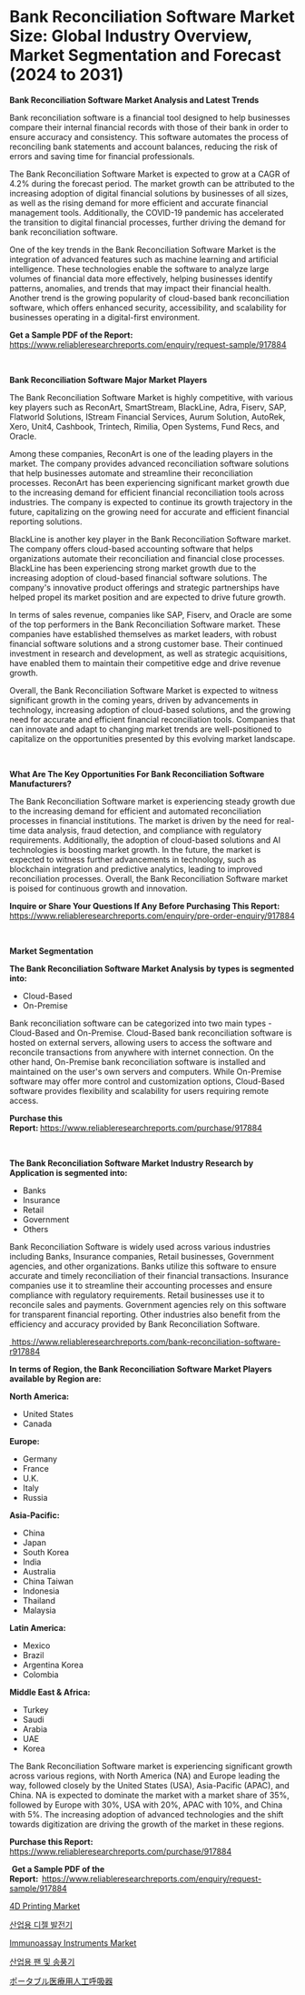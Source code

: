 <p><h1>Bank Reconciliation Software Market Size: Global Industry Overview, Market Segmentation and Forecast (2024 to 2031)</h1></p><p><strong>Bank Reconciliation Software Market Analysis and Latest Trends</strong></p>
<p><p>Bank reconciliation software is a financial tool designed to help businesses compare their internal financial records with those of their bank in order to ensure accuracy and consistency. This software automates the process of reconciling bank statements and account balances, reducing the risk of errors and saving time for financial professionals.</p><p>The Bank Reconciliation Software Market is expected to grow at a CAGR of 4.2% during the forecast period. The market growth can be attributed to the increasing adoption of digital financial solutions by businesses of all sizes, as well as the rising demand for more efficient and accurate financial management tools. Additionally, the COVID-19 pandemic has accelerated the transition to digital financial processes, further driving the demand for bank reconciliation software.</p><p>One of the key trends in the Bank Reconciliation Software Market is the integration of advanced features such as machine learning and artificial intelligence. These technologies enable the software to analyze large volumes of financial data more effectively, helping businesses identify patterns, anomalies, and trends that may impact their financial health. Another trend is the growing popularity of cloud-based bank reconciliation software, which offers enhanced security, accessibility, and scalability for businesses operating in a digital-first environment.</p></p>
<p><strong>Get a Sample PDF of the Report:&nbsp;</strong> <a href="https://www.reliableresearchreports.com/enquiry/request-sample/917884">https://www.reliableresearchreports.com/enquiry/request-sample/917884</a></p>
<p>&nbsp;</p>
<p><strong>Bank Reconciliation Software Major Market Players</strong></p>
<p><p>The Bank Reconciliation Software Market is highly competitive, with various key players such as ReconArt, SmartStream, BlackLine, Adra, Fiserv, SAP, Flatworld Solutions, IStream Financial Services, Aurum Solution, AutoRek, Xero, Unit4, Cashbook, Trintech, Rimilia, Open Systems, Fund Recs, and Oracle.</p><p>Among these companies, ReconArt is one of the leading players in the market. The company provides advanced reconciliation software solutions that help businesses automate and streamline their reconciliation processes. ReconArt has been experiencing significant market growth due to the increasing demand for efficient financial reconciliation tools across industries. The company is expected to continue its growth trajectory in the future, capitalizing on the growing need for accurate and efficient financial reporting solutions.</p><p>BlackLine is another key player in the Bank Reconciliation Software market. The company offers cloud-based accounting software that helps organizations automate their reconciliation and financial close processes. BlackLine has been experiencing strong market growth due to the increasing adoption of cloud-based financial software solutions. The company's innovative product offerings and strategic partnerships have helped propel its market position and are expected to drive future growth.</p><p>In terms of sales revenue, companies like SAP, Fiserv, and Oracle are some of the top performers in the Bank Reconciliation Software market. These companies have established themselves as market leaders, with robust financial software solutions and a strong customer base. Their continued investment in research and development, as well as strategic acquisitions, have enabled them to maintain their competitive edge and drive revenue growth.</p><p>Overall, the Bank Reconciliation Software Market is expected to witness significant growth in the coming years, driven by advancements in technology, increasing adoption of cloud-based solutions, and the growing need for accurate and efficient financial reconciliation tools. Companies that can innovate and adapt to changing market trends are well-positioned to capitalize on the opportunities presented by this evolving market landscape.</p></p>
<p>&nbsp;</p>
<p><strong>What Are The Key Opportunities For Bank Reconciliation Software Manufacturers?</strong></p>
<p><p>The Bank Reconciliation Software market is experiencing steady growth due to the increasing demand for efficient and automated reconciliation processes in financial institutions. The market is driven by the need for real-time data analysis, fraud detection, and compliance with regulatory requirements. Additionally, the adoption of cloud-based solutions and AI technologies is boosting market growth. In the future, the market is expected to witness further advancements in technology, such as blockchain integration and predictive analytics, leading to improved reconciliation processes. Overall, the Bank Reconciliation Software market is poised for continuous growth and innovation.</p></p>
<p><strong>Inquire or Share Your Questions If Any Before Purchasing This Report:</strong> <a href="https://www.reliableresearchreports.com/enquiry/pre-order-enquiry/917884">https://www.reliableresearchreports.com/enquiry/pre-order-enquiry/917884</a></p>
<p>&nbsp;</p>
<p><strong>Market Segmentation</strong></p>
<p><strong>The Bank Reconciliation Software Market Analysis by types is segmented into:</strong></p>
<p><ul><li>Cloud-Based</li><li>On-Premise</li></ul></p>
<p><p>Bank reconciliation software can be categorized into two main types - Cloud-Based and On-Premise. Cloud-Based bank reconciliation software is hosted on external servers, allowing users to access the software and reconcile transactions from anywhere with internet connection. On the other hand, On-Premise bank reconciliation software is installed and maintained on the user's own servers and computers. While On-Premise software may offer more control and customization options, Cloud-Based software provides flexibility and scalability for users requiring remote access.</p></p>
<p><strong>Purchase this Report:&nbsp;</strong><a href="https://www.reliableresearchreports.com/purchase/917884">https://www.reliableresearchreports.com/purchase/917884</a></p>
<p>&nbsp;</p>
<p><strong>The Bank Reconciliation Software Market Industry Research by Application is segmented into:</strong></p>
<p><ul><li>Banks</li><li>Insurance</li><li>Retail</li><li>Government</li><li>Others</li></ul></p>
<p><p>Bank Reconciliation Software is widely used across various industries including Banks, Insurance companies, Retail businesses, Government agencies, and other organizations. Banks utilize this software to ensure accurate and timely reconciliation of their financial transactions. Insurance companies use it to streamline their accounting processes and ensure compliance with regulatory requirements. Retail businesses use it to reconcile sales and payments. Government agencies rely on this software for transparent financial reporting. Other industries also benefit from the efficiency and accuracy provided by Bank Reconciliation Software.</p></p>
<p><a href="https://www.reliableresearchreports.com/bank-reconciliation-software-r917884">&nbsp;https://www.reliableresearchreports.com/bank-reconciliation-software-r917884</a></p>
<p><strong>In terms of Region, the Bank Reconciliation Software Market Players available by Region are:</strong></p>
<p>
    <p> <strong> North America: </strong>
        <ul>
            <li>United States</li>
            <li>Canada</li>
        </ul>
        </p> 
    <p> <strong> Europe: </strong>
        <ul>
            <li>Germany</li>
            <li>France</li>
            <li>U.K.</li>
            <li>Italy</li>
            <li>Russia</li>
        </ul>
        </p> 
    <p> <strong> Asia-Pacific: </strong>
        <ul>
            <li>China</li>
            <li>Japan</li>
            <li>South Korea</li>
            <li>India</li>
            <li>Australia</li>
            <li>China Taiwan</li>
            <li>Indonesia</li>
            <li>Thailand</li>
            <li>Malaysia</li>
        </ul>
        </p> 
    <p> <strong> Latin America: </strong>
        <ul>
            <li>Mexico</li>
            <li>Brazil</li>
            <li>Argentina Korea</li>
            <li>Colombia</li>
        </ul>
        </p> 
    <p> <strong> Middle East & Africa: </strong>
        <ul>
            <li>Turkey</li>
            <li>Saudi</li>
            <li>Arabia</li>
            <li>UAE</li>
            <li>Korea</li>
        </ul>
    </p>
    </p>
<p><p>The Bank Reconciliation Software market is experiencing significant growth across various regions, with North America (NA) and Europe leading the way, followed closely by the United States (USA), Asia-Pacific (APAC), and China. NA is expected to dominate the market with a market share of 35%, followed by Europe with 30%, USA with 20%, APAC with 10%, and China with 5%. The increasing adoption of advanced technologies and the shift towards digitization are driving the growth of the market in these regions.</p></p>
<p><strong>Purchase this Report: </strong><a href="https://www.reliableresearchreports.com/purchase/917884">https://www.reliableresearchreports.com/purchase/917884</a></p>
<p>&nbsp;<strong>Get a Sample PDF of the Report:&nbsp;&nbsp;</strong><a href="https://www.reliableresearchreports.com/enquiry/request-sample/917884">https://www.reliableresearchreports.com/enquiry/request-sample/917884</a></p>
<p><strong></strong></p>
<p><p><a href="https://github.com/sonuprakash1/Market-Research-Report-List-2/blob/main/4d-printing-market.md">4D Printing Market</a></p><p><a href="https://github.com/Elenrrera7685/Market-Research-Report-List-1/blob/main/717650652217.md">산업용 디젤 발전기</a></p><p><a href="https://www.linkedin.com/pulse/immunoassay-instruments-market-furnishes-information-share-trends-npaac">Immunoassay Instruments Market</a></p><p><a href="https://github.com/sammyUltyylrich9067856/Market-Research-Report-List-1/blob/main/803523352218.md">산업용 팬 및 송풍기</a></p><p><a href="https://github.com/ReyesKohler20231/Market-Research-Report-List-1/blob/main/204643354786.md">ポータブル医療用人工呼吸器</a></p></p>
